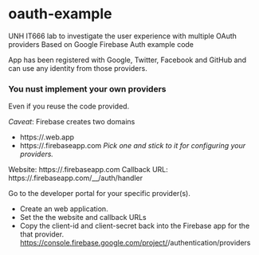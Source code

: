 # oauth-example

UNH IT666 lab to investigate the user experience with multiple OAuth providers
Based on Google Firebase Auth example code

App has been registered with Google, Twitter, Facebook and GitHub and can use any identity from those providers.

### You nust implement your own providers
Even if you reuse the code provided.  

*Caveat*: Firebase creates two domains
- https://<YOUR-APP>.web.app
- https://<YOUR-APP>.firebaseapp.com
*Pick one and stick to it for configuring your providers.*

Website: https://<YOUR-APP>.firebaseapp.com
Callback URL: https://<YOUR-APP>.firebaseapp.com/__/auth/handler

Go to the developer portal for your specific provider(s).
- Create an web application.
- Set the the website and callback URLs
- Copy the client-id and client-secret back into the Firebase app for the that provider. https://console.firebase.google.com/project/<YOUR-APP>/authentication/providers

